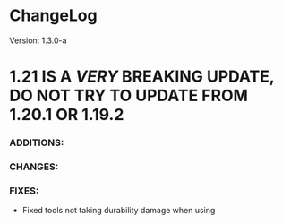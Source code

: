 # ChangeLog

Version: 1.3.0-a

# **1.21 IS A *VERY* BREAKING UPDATE, DO NOT TRY TO UPDATE FROM 1.20.1 OR 1.19.2**

### ADDITIONS:

### CHANGES:

### FIXES:
- Fixed tools not taking durability damage when using
